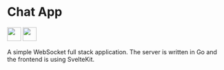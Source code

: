 # Chat App

<img height="32" width="32" src="https://cdn.simpleicons.org/go/#00ADD8" />
<img height="32" width="32" src="https://cdn.simpleicons.org/svelte/#EC4D29" />

A simple WebSocket full stack application. The server is written in Go and the frontend is using SvelteKit.
